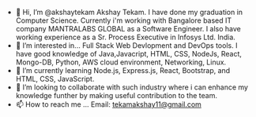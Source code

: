 - 👋 Hi, I’m @akshaytekam
Akshay Tekam. I have done my graduation in Computer Science. 
Currently i'm working with Bangalore based IT company MANTRALABS GLOBAL as a Software Engineer.
I also have working experience as a Sr. Process Executive in Infosys Ltd. India.
- 👀 I’m interested in...
Full Stack Web Devlopment and DevOps tools. I have good knowledge of Java,Javacript, HTML, CSS, NodeJs, React, Mongo-DB, Python, AWS cloud environment, Networking, Linux.
- 🌱 I’m currently learning 
Node.js, Express.js, React, Bootstrap, and HTML, CSS, JavaScript. 
- 💞️ I’m looking to collaborate with such industry where i can enhance my knowledge funther by making useful contribution to the team.
- 📫 How to reach me ...
Email: tekamakshay11@gmail.com

<!---
akshaytekam/akshaytekam is a ✨ special ✨ repository because its `README.md` (this file) appears on your GitHub profile.
You can click the Preview link to take a look at your changes.
--->

